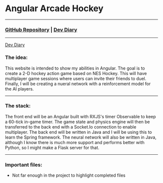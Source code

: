 # Angular Arcade Hockey

---

### [GitHub Repository](https://github.com/KevinCox0427/Angular-Arcade-Hockey) | [Dev Diary](https://github.com/KevinCox0427/Angular-Arcade-Hockey/wiki/Game-Dev-Diary-until-I-get-hired)

---

[Dev Diary](https://github.com/KevinCox0427/Angular-Arcade-Hockey/wiki/Game-Dev-Diary-until-I-get-hired)

### The idea:

This website is intended to show my abilities in Angular.
The goal is to create a 2-D hockey action game based on NES Hockey.
This will have multiplayer game sessions where users can invite their friends to duel.
Finally, I will be creating a nueral network with a reinforcement model for the AI players.

___

### The stack:

The front end will be an Angular built with RXJS's timer Observable to keep a 60-tick in-game timer.
The game state and physics engine will then be transferred to the back end with a Socket.Io connection to enable multiplayer.
The back end will be written in Java and I will be using this to learn the Spring framework.
The neural network will also be written in Java, although I know there is much more support and performs better with Python, so I might make a Flask server for that.

___


### Important files:

* Not far enough in the project to highlight completed files
